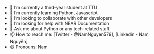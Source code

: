 
- 🔭 I’m currently a third-year student at TTU
- 🌱 I’m currently learning Python, Javascript
- 👯 I’m looking to collaborate with other developers
- 🤔 I’m looking for help with NEAR Documentation
- 💬 Ask me about Python or any tech-related stuff.
- 📫 How to reach me: [Twitter - @NamNguyen579],  [Linkedin - Nam Nguyễn]
- 😄 Pronouns: Nam
<!-- - ⚡ Fun fact:  -->

